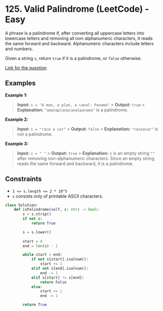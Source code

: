 # 125. Valid Palindrome (LeetCode) - Easy

A phrase is a palindrome if, after converting all uppercase letters into lowercase letters and removing all non-alphanumeric characters, it reads the same forward and backward. Alphanumeric characters include letters and numbers.

Given a string `s`, return `true` if it is a palindrome, or `false` otherwise.

[Link for the question](https://leetcode.com/problems/valid-palindrome/)

## Examples

**Example 1:**

> **Input:** `s = "A man, a plan, a canal: Panama"` > **Output:** `true` > **Explanation:** `"amanaplanacanalpanama"` is a palindrome.

**Example 2:**

> **Input:** `s = "race a car"` > **Output:** `false` > **Explanation:** `"raceacar"` is not a palindrome.

**Example 3:**

> **Input:** `s = " "` > **Output:** `true` > **Explanation:** `s` is an empty string `""` after removing non-alphanumeric characters. Since an empty string reads the same forward and backward, it is a palindrome.

## Constraints

- `1 <= s.length <= 2 * 10^5`
- `s` consists only of printable ASCII characters.

```python
class Solution:
    def isPalindrome(self, s: str) -> bool:
        s = s.strip()
        if not s:
            return True

        s = s.lower()
        
        start = 0
        end = len(s) - 1

        while start < end:
            if not s[start].isalnum():
                start += 1
            elif not s[end].isalnum():
                end -= 1
            elif s[start] != s[end]:
                return False
            else:
                start += 1
                end -= 1

        return True
```
